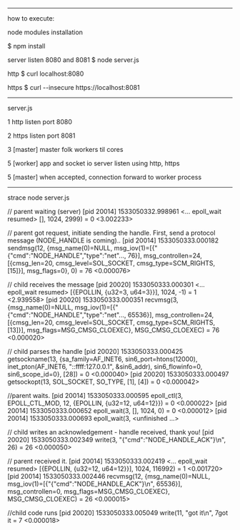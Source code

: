 -----
how to execute:

node modules installation

$ npm install

server listen 8080 and 8081
$ node server.js

http
$ curl localhost:8080

https
$ curl --insecure https://localhost:8081

---
server.js

1 http listen port 8080

2 https listen port 8081

3 [master] master folk workers til cores

5 [worker] app and socket io server listen using http, https

5 [master] when accepted, connection forward to worker process

---
strace node server.js

// parent waiting (server)
[pid 20014] 1533050332.998961 <... epoll_wait resumed> [], 1024, 2999) = 0 <3.002233>

// parent got request, initiate sending the handle. First, send a protocol message (NODE_HANDLE is coming)..
[pid 20014] 1533050333.000182 sendmsg(12, {msg_name(0)=NULL, msg_iov(1)=[{"{\"cmd\":\"NODE_HANDLE\",\"type\":\"net"..., 76}], msg_controllen=24, [{cmsg_len=20, cmsg_level=SOL_SOCKET, cmsg_type=SCM_RIGHTS, [15]}], msg_flags=0}, 0) = 76 <0.000076>

// child receives the message
[pid 20020] 1533050333.000301 <... epoll_wait resumed> [{EPOLLIN, {u32=3, u64=3}}], 1024, -1) = 1 <2.939558>
[pid 20020] 1533050333.000351 recvmsg(3, {msg_name(0)=NULL, msg_iov(1)=[{"{\"cmd\":\"NODE_HANDLE\",\"type\":\"net"..., 65536}], msg_controllen=24, [{cmsg_len=20, cmsg_level=SOL_SOCKET, cmsg_type=SCM_RIGHTS, [13]}], msg_flags=MSG_CMSG_CLOEXEC}, MSG_CMSG_CLOEXEC) = 76 <0.000020>

// child parses the handle
[pid 20020] 1533050333.000425 getsockname(13, {sa_family=AF_INET6, sin6_port=htons(12000), inet_pton(AF_INET6, "::ffff:127.0.0.1", &sin6_addr), sin6_flowinfo=0, sin6_scope_id=0}, [28]) = 0 <0.000040>
[pid 20020] 1533050333.000497 getsockopt(13, SOL_SOCKET, SO_TYPE, [1], [4]) = 0 <0.000042>

//parent waits.
[pid 20014] 1533050333.000595 epoll_ctl(3, EPOLL_CTL_MOD, 12, {EPOLLIN, {u32=12, u64=12}}) = 0 <0.000022>
[pid 20014] 1533050333.000652 epoll_wait(3, [], 1024, 0) = 0 <0.000012>
[pid 20014] 1533050333.000693 epoll_wait(3,  <unfinished ...>

// child writes an acknowledgement - handle received, thank you!
[pid 20020] 1533050333.002349 write(3, "{\"cmd\":\"NODE_HANDLE_ACK\"}\n", 26) = 26 <0.000050>

// parent received it.
[pid 20014] 1533050333.002419 <... epoll_wait resumed> [{EPOLLIN, {u32=12, u64=12}}], 1024, 116992) = 1 <0.001720>
[pid 20014] 1533050333.002446 recvmsg(12, {msg_name(0)=NULL, msg_iov(1)=[{"{\"cmd\":\"NODE_HANDLE_ACK\"}\n", 65536}], msg_controllen=0, msg_flags=MSG_CMSG_CLOEXEC}, MSG_CMSG_CLOEXEC) = 26 <0.000015>

//child code runs
[pid 20020] 1533050333.005049 write(11, "got it\n", 7got it = 7 <0.000018>
